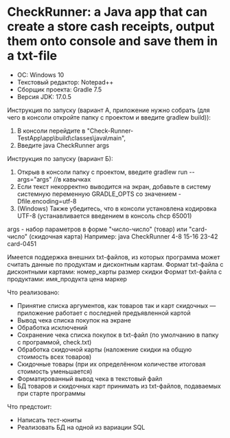 # CheckRunner: a Java app that can create a store cash receipts, output them onto console and save them in a txt-file

+ OC: Windows 10
+ Текстовый редактор: Notepad++
+ Сборщик проекта: Gradle 7.5
+ Версия JDK: 17.0.5 

Инструкция по запуску (вариант А, приложение нужно собрать (для чего в консоли откройте папку с проектом и введите gradlew build)):
1. В консоли перейдите в "Check-Runner-TestApp\app\build\classes\java\main",
2. Введите java CheckRunner args

Инструкция по запуску (вариант Б):
1. Открыв в консоли папку с проектом, введите gradlew run --args="args" //в кавычках
2. Если текст некорректно выводится на экран, добавьте в систему системную переменную GRADLE_OPTS со значением -Dfile.encoding=utf-8
3. (Windows) Также убедитесь, что в консоли установлена кодировка UTF-8 (устанавливается введением в консоль chcp 65001)

args - набор параметров в форме "число-число" (товар) или "card-число" (скидочная карта)
Например: java CheckRunner 4-8 15-16 23-42 card-0451

Имеется поддержка внешних txt-файлов, из которых программа может считать данные по продуктам и дисконтным картам.
Формат txt-файла с дисконтными картами: номер_карты размер скидки
Формат txt-файла с продуктами: имя_продукта цена маркер

Что реализовано:
* Принятие списка аргументов, как товаров так и карт скидочных — приложение работает с последней предъявленной картой
* Вывод чека списка покупок на экране
* Обработка исключений
* Сохранение чека списка покупок в txt-файл (по умолчанию в папку с программой, check.txt)
* Обработка скидочной карты (наложение скидки на общую стоимость всех товаров)
* Скидочные товары (при их определённом количестве итоговая стоимость уменьшается)
* Форматированный вывод чека в текстовый файл
* БД товаров и скидочных карт принимать из txt-файлов, подаваемых при старте программы

Что предстоит:
* Написать тест-юниты
* Реализовать БД на одной из вариации SQL
